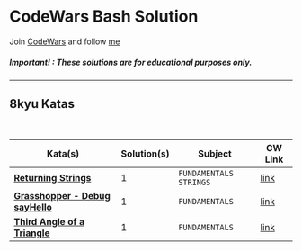 # CodeWars Bash Solution

Join [CodeWars](https://www.codewars.com/dashboard) and follow [me](https://www.codewars.com/users/panifedov)

##### Important! : These solutions are for educational purposes only.


---

## 8kyu Katas

<br>

| Kata(s)                                                        | Solution(s) | Subject                 | CW Link |
|----------------------------------------------------------------|-------------|-------------------------|--|
| [**Returning Strings**](https://github.com/panifedov/CodeWars_Shell_Solution/blob/b2719763a577fc80a96f1eb7f34dca70cf0ed8fe/8kyu/Returning%20Strings.md) | 1           | `FUNDAMENTALS` `STRINGS` | [link](https://www.codewars.com/kata/55a70521798b14d4750000a4/train/shell) |
| [**Grasshopper - Debug sayHello**](https://github.com/panifedov/CodeWars_Shell_Solution/blob/3f785e001fa5eacbed84934576bf9227b3adc968/8kyu/Grasshopper%20-%20Debug%20sayHello.md) | 1           | `FUNDAMENTALS`  | [link](https://www.codewars.com/kata/5625618b1fe21ab49f00001f/train/shell) |
| [**Third Angle of a Triangle**]() | 1           | `FUNDAMENTALS`  | [link](https://www.codewars.com/kata/5a023c426975981341000014/train/shell) |